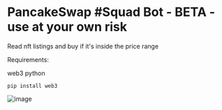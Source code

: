 # PancakeSwap #Squad Bot - BETA - use at your own risk

Read nft listings and buy if it's inside the price range


Requirements:

web3 python

```pip install web3```




![image](https://user-images.githubusercontent.com/85583249/136424110-553d3eb7-e2c7-4a04-867b-542d0b6a54cf.png)



